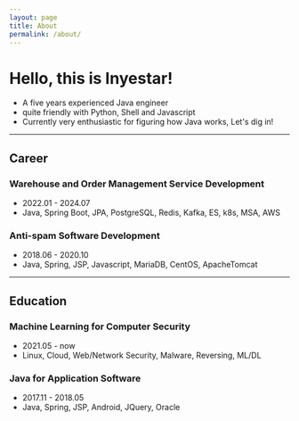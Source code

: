 ```yaml
---
layout: page
title: About
permalink: /about/
---
```


# Hello, this is Inyestar!
- A five years experienced Java engineer
- quite friendly with Python, Shell and Javascript
- Currently very enthusiastic for figuring how Java works, Let's dig in!

---

## Career
### Warehouse and Order Management Service Development
- 2022.01 - 2024.07
- Java, Spring Boot, JPA, PostgreSQL, Redis, Kafka, ES, k8s, MSA, AWS

### Anti-spam Software Development
- 2018.06 - 2020.10
- Java, Spring, JSP, Javascript, MariaDB, CentOS, ApacheTomcat

---

## Education
### Machine Learning for Computer Security
- 2021.05 - now
- Linux, Cloud, Web/Network Security, Malware, Reversing, ML/DL

### Java for Application Software
- 2017.11 - 2018.05
- Java, Spring, JSP, Android, JQuery, Oracle
